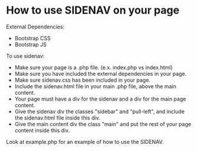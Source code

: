 How to use SIDENAV on your page
===============================
External Dependencies:
- Bootstrap CSS
- Bootstrap JS

To use sidenav:
- Make sure your page is a .php file. (e.x. index.php vs index.html)
- Make sure you have included the external dependencies in your page.
- Make sure sidenav.css has been included in your page.
- Include the sidenav.html file in your main .php file, above the main content.
- Your page must have a div for the sidenav and a div for the main page content.
- Give the sidenav div the classes "sidebar" and "pull-left", and include the sidenav.html file inside this div.
- Give the main content div the class "main" and put the rest of your page content inside this div.

Look at example.php for an example of how to use the SIDENAV.
